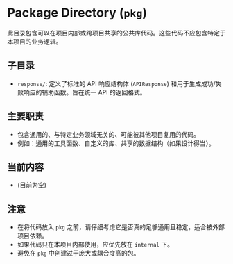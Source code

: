 # Package Directory (`pkg`)

此目录包含可以在项目内部或跨项目共享的公共库代码。这些代码不应包含特定于本项目的业务逻辑。

## 子目录

*   `response/`: 定义了标准的 API 响应结构体 (`APIResponse`) 和用于生成成功/失败响应的辅助函数。旨在统一 API 的返回格式。

## 主要职责

*   包含通用的、与特定业务领域无关的、可能被其他项目复用的代码。
*   例如：通用的工具函数、自定义的库、共享的数据结构（如果设计得当）。

## 当前内容

*   (目前为空)

## 注意

*   在将代码放入 `pkg` 之前，请仔细考虑它是否真的足够通用且稳定，适合被外部项目依赖。
*   如果代码只在本项目内部使用，应优先放在 `internal` 下。
*   避免在 `pkg` 中创建过于庞大或耦合度高的包。 